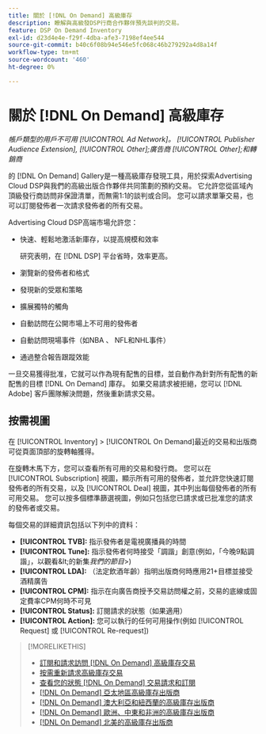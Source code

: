 ```yaml
---
title: 關於 [!DNL On Demand] 高級庫存
description: 瞭解與高級發DSP行商合作夥伴預先談判的交易。
feature: DSP On Demand Inventory
exl-id: d23d4e4e-f29f-4dba-afe3-7198ef4ee544
source-git-commit: b40c6f08b94e546e5fc068c46b279292a4d8a14f
workflow-type: tm+mt
source-wordcount: '460'
ht-degree: 0%

---
```


# 關於 [!DNL On Demand] 高級庫存

*帳戶類型的用戶不可用 [!UICONTROL Ad Network]。 [!UICONTROL Publisher Audience Extension], [!UICONTROL Other];廣告商 [!UICONTROL Other];和轉銷商*

的 [!DNL On Demand] Gallery是一種高級庫存發現工具，用於探索Advertising Cloud DSP與我們的高級出版合作夥伴共同策劃的預約交易。 它允許您從區域內頂級發行商訪問非保證清單，而無需1:1的談判或合同。 您可以請求單筆交易，也可以訂閱發佈者一次請求發佈者的所有交易。

Advertising Cloud DSP高端市場允許您：

* 快速、輕鬆地激活新庫存，以提高規模和效率

   研究表明，在 [!DNL DSP] 平台省時，效率更高。

* 瀏覽新的發佈者和格式
* 發現新的受眾和策略
* 擴展獨特的觸角
* 自動訪問在公開市場上不可用的發佈者
* 自動訪問現場事件（如NBA 、 NFL和NHL事件）
* 通過整合報告跟蹤效能

一旦交易獲得批准，它就可以作為現有配售的目標，並自動作為針對所有配售的新配售的目標 [!DNL On Demand] 庫存。 如果交易請求被拒絕，您可以 [!DNL Adobe] 客戶團隊解決問題，然後重新請求交易。

## 按需視圖

在 [!UICONTROL Inventory] > [!UICONTROL On Demand]最近的交易和出版商 <!-- how recent? --> 可從頁面頂部的旋轉軸獲得。

在旋轉木馬下方，您可以查看所有可用的交易和發行商。 您可以在 [!UICONTROL Subscription] 視圖，顯示所有可用的發佈者，並允許您快速訂閱發佈者的所有交易，以及 [!UICONTROL Deal] 視圖，其中列出每個發佈者的所有可用交易。 您可以按多個標準篩選視圖，例如只包括您已請求或已批准您的請求的發佈者或交易。

每個交易的詳細資訊包括以下列中的資料：

* **[!UICONTROL TVB]:** 指示發佈者是電視廣播員的時間
* **[!UICONTROL Tune]:** 指示發佈者何時接受「調諧」創意(例如，「今晚9點調諧」，以觀看\&lt;的新集&#x200B;*我們的節目*\>)
* **[!UICONTROL LDA]:** （法定飲酒年齡）指明出版商何時應用21+目標並接受酒精廣告
* **[!UICONTROL CPM]:** 指示在向廣告商授予交易訪問權之前，交易的底線或固定費率CPM何時不可見
* **[!UICONTROL Status]:** 訂閱請求的狀態（如果適用）
* **[!UICONTROL Action]:** 您可以執行的任何可用操作(例如 [!UICONTROL Request] 或 [!UICONTROL Re-request])

>[!MORELIKETHIS]
>
>* [訂閱和請求訪問 [!DNL On Demand] 高級庫存交易](on-demand-inventory-subscribe.md)
>* [按需重新請求高級庫存交易](on-demand-inventory-rerequest.md)
>* [查看您的狀態 [!DNL On Demand] 交易請求和訂閱](on-demand-inventory-view-status.md)
>* [[!DNL On Demand] 亞太地區高級庫存出版商](on-demand-inventory-publishers-apac.md)
>* [[!DNL On Demand] 澳大利亞和紐西蘭的高級庫存出版商](on-demand-inventory-publishers-anz.md)
>* [[!DNL On Demand] 歐洲、中東和非洲的高級庫存出版商](on-demand-inventory-publishers-emea.md)
>* [[!DNL On Demand] 北美的高級庫存出版商](on-demand-inventory-publishers-na.md)

